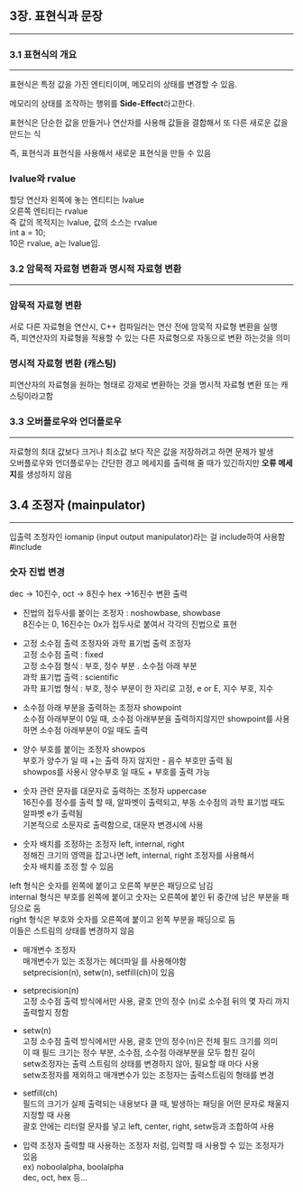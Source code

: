 ## 3장. 표현식과 문장 
--------------------

### 3.1 표현식의 개요 
---------------------
표현식은 특정 값을 가진 엔티티이며, 메모리의 상태를 변경할 수 있음. 

메모리의 상태를 조작하는 행위를 **Side-Effect**라고한다.

표현식은 단순한 값을 만들거나 연산자를 사용해 값들을 결합해서 또 다른 새로운 값을 만드는 식

즉, 표현식과 표현식을 사용해서 새로운 표현식을 만들 수 있음 


### lvalue와 rvalue 

할당 연산자 왼쪽에 놓는 엔티티는 lvalue<br>
오른쪽 엔티티는 rvalue <br>
즉 값의 목적지는 lvalue, 값의 소스는 rvalue <br>
int a = 10; <br>
10은 rvalue, a는 lvalue임. 

### 3.2 암묵적 자료형 변환과 명시적 자료형 변환
---------------------------------------------
### 암묵적 자료형 변환 

서로 다른 자료형을 연산시, C++ 컴파일러는 연산 전에 암묵적 자료형 변환을 실행 <br>
즉, 피연산자의 자료형을 적용할 수 있는 다른 자료형으로 자동으로 변환 하는것을 의미 <br>

### 명시적 자료형 변환 (캐스팅)

피연산자의 자료형을 원하는 형태로 강제로 변환하는 것을 명시적 자료형 변환 또는 캐스팅이라고함 <br>


### 3.3 오버플로우와 언더플로우
--------------------
자료형의 최대 값보다 크거나 최소값 보다 작은 값을 저장하려고 하면 문제가 발생 <br>
오버플로우와 언더플로우는 간단한 경고 메세지를 출력해 줄 때가 있긴하지만 **오류 메세지**를 생성하지 않음 <br>

## 3.4 조정자 (mainpulator)
-----------------------

입출력 조정자인 iomanip (input output manipulator)라는 걸 include하여 사용함 <br>
#include <iomanip> 

### 숫자 진법 변경 
dec -> 10진수, oct -> 8진수 hex ->16진수 변환 출력<br>
* 진법의 접두사를 붙이는 조정자 : noshowbase, showbase<br> 
8진수는 0, 16진수는 0x가 접두사로 붙여서 각각의 진법으로 표현<br>
* 고정 소수점 출력 조정자와 과학 표기법 출력 조정자 <br>
고정 소수점 출력 : fixed <br>
고정 소수점 형식 : 부호, 정수 부분 . 소수점 아래 부분<br>
과학 표기법 출력 : scientific <br>
과학 표기법 형식 : 부호, 정수 부분이 한 자리로 고정, e or E, 지수 부호, 지수<br>

* 소수점 아래 부분을 출력하는 조정자 showpoint <br> 
소수점 아래부분이 0일 때, 소수점 아래부분을 출력하지않지만 showpoint를 사용하면 소수점 아래부분이 0일 때도 출력

* 양수 부호를 붙이는 조정자 showpos <br>
부호가 양수가 일 때  +는  출력 하지 않지만  - 음수 부호만 출력 됨<br> 
showpos를 사용시 양수부호 일 때도 + 부호를 출력 가능

* 숫자 관련 문자를 대문자로 출력하는 조정자  uppercase <br>
16진수를 정수를 출력 할 때, 알파벳이 출력되고, 부동 소수점의 과학 표기법 때도 알파벳 e가 출력됨<br>
기본적으로 소문자로 출력함으로, 대문자 변경시에 사용

* 숫자 배치를 조정하는 조정자 left, internal, right <br>
정해진 크기의 영역을 잡고나면 left, internal, right 조정자를 사용해서<br> 
숫자 배치를 조정 할 수 있음 

left 형식은 숫자를 왼쪽에 붙이고 오른쪽 부분은 패딩으로 남김 <br> 
internal 형식은 부호를 왼쪽에 붙이고 숫자는 오른쪽에 붙인 뒤 중간에 남은 부분을 패딩으로 둠 <br> 
right 형식은 부호와 숫자를 오른쪽에 붙이고 왼쪽 부분을 패딩으로 둠 <br> 
이들은 스트림의 상태를 변경하지 않음

* 매개변수 조정자 <br> 
매개변수가 있는 조정가는 헤더파일 <iomanip>를 사용해야함 <br> 
setprecision(n), setw(n), setfill(ch)이 있음 <br> 

+ setprecision(n) <br> 
고정 소수점 출력 방식에서만 사용, 괄호 안의 정수 (n)로 소수점 뒤의 몇 자리 까지 출력할지 정함

+ setw(n) <br> 
고정 소수점 출력 방식에서만 사용, 괄호 안의 정수(n)은 전체 필드 크기를 의미 <br> 
이 때 필드 크기는 정수 부분, 소수점, 소수점 아래부분을 모두 합친 길이 <br> 
setw조정자는 출력 스트림의 상태를 변경하지 않아, 필요할 때 마다 사용 <br> 
setw조정자를 제외하고 매개변수가 있는 조정자는 출력스트림의 형태를 변경  <br> 

+ setfill(ch) <br> 
필드의 크기가 실제 출력되는 내용보다 클 때, 발생하는 패딩을 어떤 문자로 채울지 지정할 때 사용 <br> 
괄호 안에는 리터럴 문자를 넣고 left, center, right, setw등과 조합하여 사용 

* 입력 조정자 
출력할 때 사용하는 조정자 처럼, 입력할 때 사용할 수 있는 조정자가 있음 <br> 
ex) noboolalpha, boolalpha <br> 
dec, oct, hex 등... 

